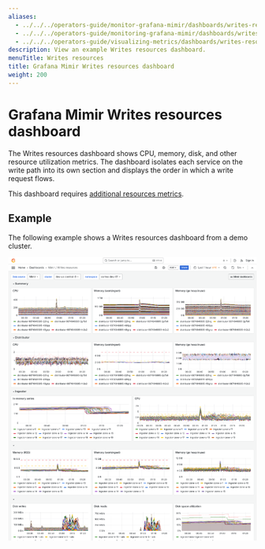 ```yaml
---
aliases:
  - ../../../operators-guide/monitor-grafana-mimir/dashboards/writes-resources/
  - ../../../operators-guide/monitoring-grafana-mimir/dashboards/writes-resources/
  - ../../../operators-guide/visualizing-metrics/dashboards/writes-resources/
description: View an example Writes resources dashboard.
menuTitle: Writes resources
title: Grafana Mimir Writes resources dashboard
weight: 200
---
```


# Grafana Mimir Writes resources dashboard

The Writes resources dashboard shows CPU, memory, disk, and other resource utilization metrics.
The dashboard isolates each service on the write path into its own section and displays the order in which a write request flows.

This dashboard requires [additional resources metrics](../../requirements/#additional-resources-metrics).

## Example

The following example shows a Writes resources dashboard from a demo cluster.

![Grafana Mimir writes resources dashboard](mimir-writes-resources.png)
